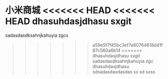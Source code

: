 ﻿小米商城
<<<<<<< HEAD
<<<<<<< HEAD
dhasuhdasjdhasu  sxgit
=======
sadasdasdksahnjkahuyia   zgcs

>>>>>>> a59e5f7f45bc3ef7e80764618d41f87c560a6b14
=======
dhasuhdasjdhasu  sxgit
sadasdasdksahnjkahuyia   zgc
dhasuhdasjdhasu  sdsadasdasdasdas  sx
sd
>>>>>>> sxss
